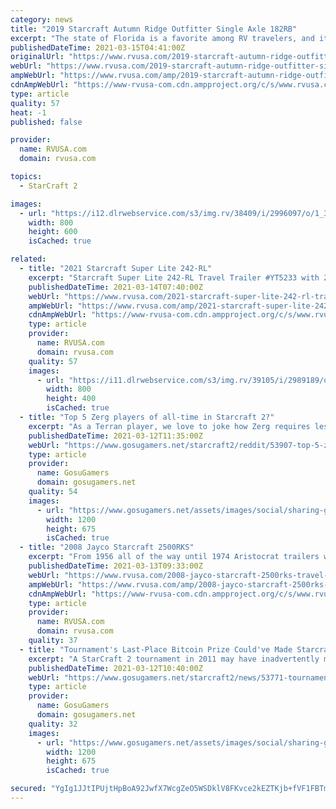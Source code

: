 ```yaml
---
category: news
title: "2019 Starcraft Autumn Ridge Outfitter Single Axle 182RB"
excerpt: "The state of Florida is a favorite among RV travelers, and it isn’t hard to understand why. Snowbirds flock to The Sunshine State in the winter months, and many full-time RVers choose Florida as their domicile state because of the legal perks like no ..."
publishedDateTime: 2021-03-15T04:41:00Z
originalUrl: "https://www.rvusa.com/2019-starcraft-autumn-ridge-outfitter-single-axle-182rb-travel-trailer-2996097"
webUrl: "https://www.rvusa.com/2019-starcraft-autumn-ridge-outfitter-single-axle-182rb-travel-trailer-2996097"
ampWebUrl: "https://www.rvusa.com/amp/2019-starcraft-autumn-ridge-outfitter-single-axle-182rb-travel-trailer-2996097"
cdnAmpWebUrl: "https://www-rvusa-com.cdn.ampproject.org/c/s/www.rvusa.com/amp/2019-starcraft-autumn-ridge-outfitter-single-axle-182rb-travel-trailer-2996097"
type: article
quality: 57
heat: -1
published: false

provider:
  name: RVUSA.com
  domain: rvusa.com

topics:
  - StarCraft 2

images:
  - url: "https://i12.dlrwebservice.com/s3/img.rv/38409/i/2996097/o/1_38409_2996097_120525163.jpg"
    width: 800
    height: 600
    isCached: true

related:
  - title: "2021 Starcraft Super Lite 242-RL"
    excerpt: "Starcraft Super Lite 242-RL Travel Trailer #YT5233 with 2 photos for sale in Clayton, Delaware 19938. See this unit and thousands more at RVUSA.com. Updated Daily."
    publishedDateTime: 2021-03-14T07:40:00Z
    webUrl: "https://www.rvusa.com/2021-starcraft-super-lite-242-rl-travel-trailer-2989189"
    ampWebUrl: "https://www.rvusa.com/amp/2021-starcraft-super-lite-242-rl-travel-trailer-2989189"
    cdnAmpWebUrl: "https://www-rvusa-com.cdn.ampproject.org/c/s/www.rvusa.com/amp/2021-starcraft-super-lite-242-rl-travel-trailer-2989189"
    type: article
    provider:
      name: RVUSA.com
      domain: rvusa.com
    quality: 57
    images:
      - url: "https://i11.dlrwebservice.com/s3/img.rv/39105/i/2989189/o/1_39105_2989189_120376731.jpg"
        width: 800
        height: 400
        isCached: true
  - title: "Top 5 Zerg players of all-time in Starcraft 2?"
    excerpt: "As a Terran player, we love to joke how Zerg requires less APM and less skill but I’ve been watching a lot of ZvZ lately and I take it all back."
    publishedDateTime: 2021-03-12T11:35:00Z
    webUrl: "https://www.gosugamers.net/starcraft2/reddit/53907-top-5-zerg-players-of-all-time-in-starcraft-2"
    type: article
    provider:
      name: GosuGamers
      domain: gosugamers.net
    quality: 54
    images:
      - url: "https://www.gosugamers.net/assets/images/social/sharing-generic-253163b9.jpg"
        width: 1200
        height: 675
        isCached: true
  - title: "2008 Jayco Starcraft 2500RKS"
    excerpt: "From 1956 all of the way until 1974 Aristocrat trailers were manufactured in Morgan Hill, California. During that time period, in 1967, Aristocrat manufactured the Lo Liner 15. The 1967 Aristocrat LO LINER weighed in at 1800lbs and had a hitch weight of ..."
    publishedDateTime: 2021-03-13T09:33:00Z
    webUrl: "https://www.rvusa.com/2008-jayco-starcraft-2500rks-travel-trailer-2995358"
    ampWebUrl: "https://www.rvusa.com/amp/2008-jayco-starcraft-2500rks-travel-trailer-2995358"
    cdnAmpWebUrl: "https://www-rvusa-com.cdn.ampproject.org/c/s/www.rvusa.com/amp/2008-jayco-starcraft-2500rks-travel-trailer-2995358"
    type: article
    provider:
      name: RVUSA.com
      domain: rvusa.com
    quality: 37
  - title: "Tournament's Last-Place Bitcoin Prize Could've Made Starcraft Losers Millionaires"
    excerpt: "A StarCraft 2 tournament in 2011 may have inadvertently made its losers millionaires thanks to Bitcoin. The tournament had a prize pool of about $1,000, but also included 25 Bitcoins for some of the losers, which wasn't worth much back then but is a ..."
    publishedDateTime: 2021-03-12T10:40:00Z
    webUrl: "https://www.gosugamers.net/starcraft2/news/53771-tournament-s-last-place-bitcoin-prize-could-ve-made-starcraft-losers-millionaires"
    type: article
    provider:
      name: GosuGamers
      domain: gosugamers.net
    quality: 32
    images:
      - url: "https://www.gosugamers.net/assets/images/social/sharing-generic-253163b9.jpg"
        width: 1200
        height: 675
        isCached: true

secured: "YgIg1JJtIPUjtHpBoA92JwfX7WcgZeO5WSDklV8FKvce2kEZTKjb+fVF1FBTm4zzPTXygj14z4EtolowcUesP3Uqxwsgyd/r9YmrKngJYa7dLZkl33Q6vuCKjzq5+1pIo7LJAG4M/qxRnoNfdIUCUtuPvXiBG4IMuPdWZ2m+BWxx1HzZ6HuCMqzdk+wyiFXIOVLFSgvFlRVULUS1mdLa0WUTizzV4sfwHuKroNCQEZbsDtJU7n7UzC5raua2wSyF8+d++2yZlW3veX1Lyo+VHHu8bcCg70/j+SOlV4gvMGBnPlgpxnLaePyH/MA/Tq+4k4d+R2n7IVuBgsv1mL9eJce8yXgatJJbfO+OqLYoP1w=;CqlABeLtQvuNvxGc+L9uLA=="
---
```


